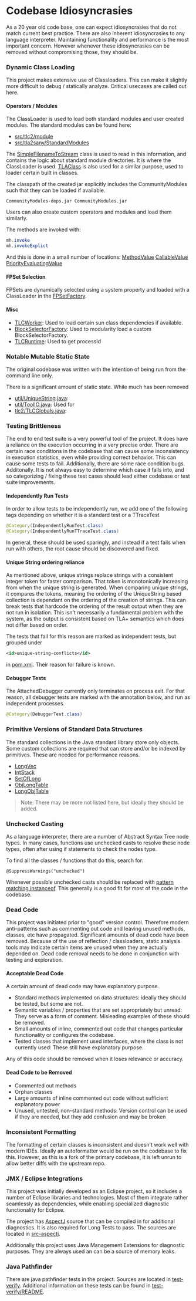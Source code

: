 # Codebase Idiosyncrasies

As a 20 year old code base, one can expect idiosyncrasies that do not match current best practice. There are also inherent idiosyncrasies to any language interpreter. Maintaining functionality and performance is the most important concern. However whenever these idiosyncrasies can be removed without compromising those, they should be.

### Dynamic Class Loading
This project makes extensive use of Classloaders. This can make it slightly more difficult to debug / statically analyze. Critical usecases are called out here.

#### Operators / Modules
The ClassLoader is used to load both standard modules and user created modules. The standard modules can be found here:
- [src/tlc2/module](../src/tlc2/module)
- [src/tla2sany/StandardModules](../src/tla2sany/StandardModules)

The [SimpleFilenameToStream](../src/util/SimpleFilenameToStream.java) class is used to read in this information, and contains the logic about standard module directories. It is where the ClassLoader is used. [TLAClass](../src/tlc2/tool/impl/TLAClass.java) is also used for a similar purpose, used to loader certain built in classes.

The classpath of the created jar explicitly includes the CommunityModules such that they can be loaded if available.
```
CommunityModules-deps.jar CommunityModules.jar
```

Users can also create custom operators and modules and load them similarly.

The methods are invoked with:
``` java
mh.invoke
mh.invokeExplict
```

And this is done in a small number of locations:
[MethodValue](../src/tlc2/value/impl/MethodValue.java)
[CallableValue](../src/tlc2/value/impl/CallableValue.java)
[PriorityEvaluatingValue](../src/tlc2/value/impl/PriorityEvaluatingValue.java)


#### FPSet Selection

FPSets are dynamically selected using a system property and loaded with a ClassLoader in the [FPSetFactory](../src/tlc2/tool/fp/FPSetFactory.java).

#### Misc
- [TLCWorker](../src/tlc2/tool/distributed/TLCWorker.java): Used to load certain sun class dependencies if available.
- [BlockSelectorFactory](../src/tlc2/tool/distributed/selector/BlockSelectorFactory.java): Used to modularity load a custom BlockSelectorFactory.
- [TLCRuntime](../src/util/TLCRuntime.java): Used to get processId

### Notable Mutable Static State
The original codebase was written with the intention of being run from the command line only.

There is a significant amount of static state. While much has been removed
- [util/UniqueString.java](../src/util/UniqueString.java):
- [util/ToolIO.java](../src/util/ToolIO.java): Used for 
- [tlc2/TLCGlobals.java](../src/tlc2/TLCGlobals.java):

### Testing Brittleness

The end to end test suite is a very powerful tool of the project. It does have a reliance on the execution occurring in a very precise order. There are certain race conditions in the codebase that can cause some inconsistency in execution statistics, even while providing correct behavior. This can cause some tests to fail. Additionally, there are some race condition bugs. Additonally. It is not always easy to determine which case it falls into, and so categorizing / fixing these test cases should lead either codebase or test suite improvements. 

#### Independently Run Tests

In order to allow tests to be independently run, we add one of the following tags depending on whether it is a standard test or a TTraceTest

``` java
@Category(IndependentlyRunTest.class)
@Category(IndependentlyRunTTraceTest.class)
```

In general, these should be used sparingly, and instead if a test fails when run with others, the root cause should be discovered and fixed.

#### Unique String ordering reliance

As mentioned above, unique strings replace strings with a consistent integer token for faster comparison. That token is monotonically increasing from when the unique string is generated. When comparing unique strings, it compares the tokens, meaning the ordering of the UniqueString based collection is dependant on the ordering of the creation of strings. This can break tests that hardcode the ordering of the result output when they are not run in isolation. This isn't necessarily a fundamental problem with the system, as the output is consistent based on TLA+ semantics which does not differ based on order. 

The tests that fail for this reason are marked as independent tests, but grouped under 

``` xml
<id>unique-string-conflicts</id>
```

in [pom.xml](../pom.xml). Their reason for failure is known.

#### Debugger Tests
The AttachedDebugger currently only terminates on process exit. For that reason, all debugger tests are marked with the annotation below, and run as independent processes.

``` java
@Category(DebuggerTest.class)
```

### Primitive Versions of Standard Data Structures

The standard collections in the Java standard library store only objects. Some custom collections are required that can store and/or be indexed by primitives. These are needed for performance reasons.
- [LongVec](../src/tlc2/util/LongVec.java)
- [IntStack](../src/tlc2/util/IntStack.java)
- [SetOfLong](../src/tlc2/util/SetOfLong.java)
- [ObjLongTable](../src/tlc2/util/ObjLongTable.java)
- [LongObjTable](../src/tlc2/util/LongObjTable.java)

> Note: There may be more not listed here, but ideally they should be added.

### Unchecked Casting
As a language interpreter, there are a number of Abstract Syntax Tree node types. In many cases, functions use unchecked casts to resolve these node types, often after using if statements to check the nodes type.

To find all the classes / functions that do this, search for:
```
@SuppressWarnings("unchecked")
```

Whenever possible unchecked casts should be replaced with [pattern matching instanceof](https://docs.oracle.com/en/java/javase/17/language/pattern-matching-instanceof-operator.html). This generally is a good fit for most of the code in the codebase.

### Dead Code
This project was initiated prior to "good" version control. Therefore modern anti-patterns such as commenting out code and leaving unused methods, classes, etc have propagated. Significant amounts of dead code have been removed. Because of the use of reflection / classloaders, static analysis tools may indicate certain items are unused when they are actually depended on. Dead code removal needs to be done in conjunction with testing and exploration.

#### Acceptable Dead Code
A certain amount of dead code may have explanatory purpose.
- Standard methods implemented on data structures: ideally they should be tested, but some are not.
- Semantic variables / properties that are set appropriately but unread: They serve as a form of comment. Misleading examples of these should be removed.
- Small amounts of inline, commented out code that changes particular functionality or configures the codebase.
- Tested classes that implement used interfaces, where the class is not currently used: These still have explanatory purpose. 

Any of this code should be removed when it loses relevance or accuracy.

#### Dead Code to be Removed
- Commented out methods
- Orphan classes
- Large amounts of inline commented out code without sufficient explanatory power
- Unused, untested, non-standard methods: Version control can be used if they are needed, but they add confusion and may be broken


### Inconsistent Formatting
The formatting of certain classes is inconsistent and doesn't work well with modern IDEs. Ideally an autoformatter would be run on the codebase to fix this. However, as this is a fork of the primary codebase, it is left unrun to allow better diffs with the upstream repo.       

### JMX / Eclipse Integrations
This project was initially developed as an Eclipse project, so it includes a number of Eclipse libraries and technologies. Most of them integrate rather seamlessly as dependencies, while enabling specialized diagnostic functionality for Eclipse.

The project has [AspectJ](https://en.wikipedia.org/wiki/AspectJ) source that can be compiled in for additional diagnostics. It is also required for Long Tests to pass. The sources are located in [src-aspectj](../src-aspectj).

Additionally this project uses Java Management Extensions for diagnostic purposes. They are always used an can be a source of memory leaks. 


### Java Pathfinder
There are java pathfinder tests in the project. Sources are located in [test-verify](../test-verify/). Additional information on these tests can be found in [test-verify/README](../test-verify/README.md).